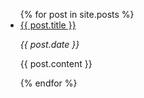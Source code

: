 <ul>
  {% for post in site.posts %}
    <li>
      <a href="{{ post.url }}">{{ post.title }}</a>
      <p><i>{{ post.date }}</i></p>
      <p>{{ post.content }}</p>
    </li>
  {% endfor %}
</ul>

